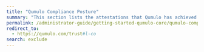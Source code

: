 ```yaml
---
title: "Qumulo Compliance Posture"
summary: "This section lists the attestations that Qumulo has achieved from third parties."
permalink: /administrator-guide/getting-started-qumulo-core/qumulo-compliance-posture.html
redirect_to:
  - https://qumulo.com/trust#l-co
search: exclude
---
```

